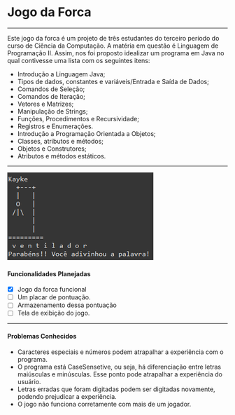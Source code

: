 # Jogo da Forca
---
Este jogo da forca é um projeto de três estudantes do terceiro período do curso de Ciência da Computação. A matéria em questão é Linguagem de Programação II. Assim, nos foi proposto idealizar um programa em Java no qual contivesse uma lista com os seguintes itens:
- Introdução a Linguagem Java;
- Tipos de dados, constantes e variáveis/Entrada e Saída de Dados;
- Comandos de Seleção;
- Comandos de Iteração;
- Vetores e Matrizes;
- Manipulação de Strings;
- Funções, Procedimentos e Recursividade;
- Registros e Enumerações.
- Introdução a Programação Orientada a Objetos;
- Classes, atributos e métodos;
- Objetos e Construtores;
- Atributos e métodos estáticos.
---
![Print do Jogo](src/printForca1.png)
#### Funcionalidades Planejadas
- [x] Jogo da forca funcional
- [ ] Um placar de pontuação.
- [ ] Armazenamento dessa pontuação
- [ ] Tela de exibição do jogo.
---
#### Problemas Conhecidos
- Caracteres especiais e números podem atrapalhar a experiência com o programa.
- O programa está CaseSensetive, ou seja, há diferenciação entre letras maiúsculas e minúsculas. Esse ponto pode atrapalhar a experiência do usuário.
- Letras erradas que foram digitadas podem ser digitadas novamente, podendo prejudicar a experiência.
- O jogo não funciona corretamente com mais de um jogador.
